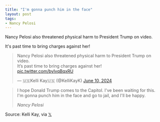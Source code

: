 ```yaml
---
title: "I'm gonna punch him in the face"
layout: post
tags:
- Nancy Pelosi
---
```


Nancy Pelosi also threatened physical harm to President Trump on video.

It's past time to bring charges against her!

<blockquote class="twitter-tweet"><p lang="en" dir="ltr">Nancy Pelosi also threatened physical harm to President Trump on video. <br />It’s past time to bring charges against her! <a href="https://t.co/byIvqBqxRU">pic.twitter.com/byIvqBqxRU</a></p>&mdash; 🇺🇸Kelli Kay🇺🇸 (@KelliKayK) <a href="https://twitter.com/KelliKayK/status/1800252613897716135?ref_src=twsrc%5Etfw">June 10, 2024</a></blockquote> <script async src="https://platform.twitter.com/widgets.js" charset="utf-8"></script>

> I hope Donald Trump comes to the Capitol. I've been waiting for this. I'm gonna punch him in the face and go to jail, and I'll be happy.
>
> <cite>Nancy Pelosi</cite>

Source: Kelli Kay, via [𝕏](https://x.com)
